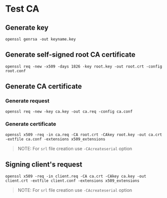 # Test CA

## Generate key

```
openssl genrsa -out keyname.key
```

## Generate self-signed root CA certificate

```
openssl req -new -x509 -days 1826 -key root.key -out root.crt -config root.conf 
```

## Generate CA certificate

### Generate request
```
openssl req -new -key ca.key -out ca.req -config ca.conf
```

### Generate certificate
```
openssl x509 -req -in ca.req -CA root.crt -CAkey root.key -out ca.crt -extfile ca.conf -extensions x509_extensions
```

> NOTE: For `srl` file creation use `-CAcreateserial` option

## Signing client's request

```
openssl x509 -req -in client.req -CA ca.crt -CAkey ca.key -out client.crt -extfile client.conf -extensions x509_extensions
```

> NOTE: For `srl` file creation use `-CAcreateserial` option